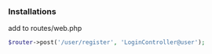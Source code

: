 ### Installations


add to routes/web.php
```php
$router->post('/user/register', 'LoginController@user');
```
